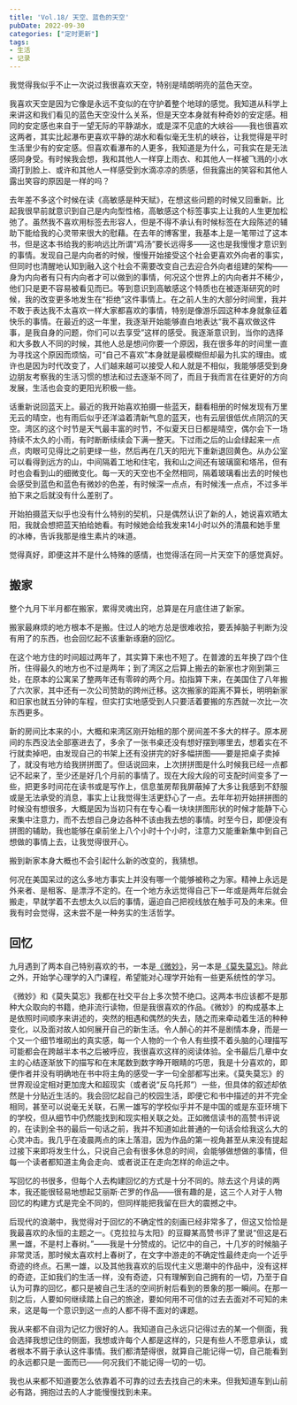 ```yaml
---
title: 'Vol.18/ 天空、蓝色的天空'
pubDate: 2022-09-30
categories: ["定时更新"]
tags:
- 生活
- 记录
---
```




我觉得我似乎不止一次说过我很喜欢天空，特别是晴朗明亮的蓝色天空。

我喜欢天空是因为它像是永远不变似的在守护着整个地球的感觉。我知道从科学上来讲这和我们看见的蓝色天空没什么关系，但是天空本身就有种奇妙的安定感。相同的安定感也来自于一望无际的平静湖水，或是深不见底的大峡谷——我也很喜欢这两者，其实比起瀑布更喜欢平静的湖水和看似毫无生机的峡谷，让我觉得是平时生活里少有的安定感。但喜欢看瀑布的人更多，我知道是为什么，可我实在是无法感同身受。有时候我会想，我和其他人一样穿上雨衣、和其他人一样被飞溅的小水滴打到脸上、或许和其他人一样感受到水滴凉凉的质感，但我露出的笑容和其他人露出笑容的原因是一样的吗？


去年差不多这个时候在读《高敏感是种天赋》，在想这些问题的时候又回重新。比起我很早前就意识到自己是内向型性格，高敏感这个标签事实上让我的人生更加松弛了。虽然我不喜欢用标签去形容人，但是不得不承认有时候标签在大段陈述的辅助下能给我的心灵带来很大的慰藉。在去年的博客里，我基本上是一笔带过了这本书，但是这本书给我的影响远比所谓“鸡汤”要长远得多——这也是我慢慢才意识到的事情。发现自己是内向者的时候，慢慢开始接受这个社会更喜欢外向者的事实，但同时也清醒地认知到融入这个社会不需要改变自己去迎合外向者组建的架构——身为内向者有只有内向者才可以做到的事情，何况这个世界上的内向者并不稀少，他们只是更不容易被看见而已。等到意识到高敏感这个特质也在被逐渐研究的时候，我的改变更多地发生在“拒绝”这件事情上。在之前人生的大部分时间里，我并不敢于表达我不太喜欢一样大家都喜欢的事情，特别是像游乐园这种本身就象征着快乐的事情。在最近的这一年里，我逐渐开始能够直白地表达“我不喜欢做这件事，是我自身的问题，你们可以去享受”这样的感受。我逐渐意识到，当你的选择和大多数人不同的时候，其他人总是想问你要一个原因，我在很多年的时间里一直为寻找这个原因而烦恼，可“自己不喜欢”本身就是最模糊但却最为扎实的理由。或许也是因为时代改变了，人们越来越可以接受人和人就是不相似，我能够感受到身边朋友考察我的生活习惯的想法和过去逐渐不同了，而且于我而言在往更好的方向发展，生活也会变的更阳光积极一些。

话重新说回蓝天上。最近的我开始喜欢拍摄一些蓝天，翻看相册的时候发现有万里无云的晴空，也有雨后似乎还洋溢着清新气息的蓝天，也有云层很低优点阴沉的天空。湾区的这个时节是天气最丰富的时节，不似夏天日日都是晴空，偶尔会下一场持续不太久的小雨，有时断断续续会下满一整天。下过雨之后的山会绿起来一点点，肉眼可见得比之前更绿一些，然后再在几天的阳光下重新退回黄色。从办公室可以看得到远方的山，中间隔着工地和住宅，我和山之间还有玻璃窗和塔吊，但有时也会看到山的细微变化。每一天的天空也不全然相同，隔着玻璃看出去的时候也会感受到蓝色和蓝色有微妙的色差，有时候深一点点，有时候浅一点点，不过多半拍下来之后就没有什么差别了。

开始拍摄蓝天似乎也没有什么特别的契机，只是偶然认识了新的人，她说喜欢晒太阳，我就会想把蓝天拍给她看。有时候她会给我发来14小时以外的清晨和她手里的冰棒，告诉我那是维生素片的味道。

觉得真好，即便这并不是什么特殊的感情，也觉得活在同一片天空下的感觉真好。

## 搬家

整个九月下半月都在搬家，累得灵魂出窍，总算是在月底住进了新家。

搬家最麻烦的地方根本不是搬。住过人的地方总是很难收拾，要丢掉脑子判断为没有用了的东西，也会回忆起不该重新琢磨的回忆。

在这个地方住的时间超过两年了，其实算下来也不短了。在普渡的五年换了四个住所，住得最久的地方也不过是两年；到了湾区之后算上搬去的新家也才刚到第三处，在原本的公寓呆了整两年还有零碎的两个月。掐指算下来，在美国住了八年搬了六次家，其中还有一次公司赞助的跨州迁移。这次搬家的距离不算长，明明新家和旧家也就五分钟的车程，但实打实地感受到人只要活着要搬的东西就一次比一次东西更多。

新的房间比本来的小，大概和来湾区刚开始租的那个房间差不多大的样子。原本房间的东西没法全部塞进去了，多余了一张书桌还没有想好摆到哪里去，想着实在不行就卖掉吧，由发现自己的书架上还有没拼完的好多幅拼图——要是把桌子卖掉了，就没有地方给我拼拼图了。但话说回来，上次拼拼图是什么时候我已经一点都记不起来了，至少还是好几个月前的事情了。现在大段大段的可支配时间变多了一些，把更多时间花在读书或是写作上，信息茧房帮我屏蔽掉了大多让我感到不舒服或是无法承受的消息，事实上让我觉得生活更舒心了一点。去年年初开始拼拼图的时候没有想很多，大概是因为当初只有在专心看一块块拼图形状的时候才能静下心来集中注意力，而不去想自己身边各种不该由我去想的事情。时至今日，即便没有拼图的辅助，我也能够在桌前坐上八个小时十个小时，注意力又能重新集中到自己想做的事情上去，让我觉得很开心。

搬到新家本身大概也不会引起什么新的改变的，我猜想。

何况在美国呆过的这么多地方事实上并没有哪一个能够被称之为家。精神上永远是外来者、是租客、是漂浮不定的。在一个地方永远觉得自己下一年或是两年后就会搬走，早就学着不去想太久以后的事情，逼迫自己把视线放在触手可及的未来。但我有时会觉得，这未尝不是一种务实的生活哲学。

## 回忆

九月遇到了两本自己特别喜欢的书，一本是[《微妙》](https://book.douban.com/subject/25887981/)，另一本是[《莫失莫忘》](https://book.douban.com/subject/30181685/)。除此之外，开始学心理学的入门课程，希望能对心理学开始有一些更系统性的学习。

《微妙》和《莫失莫忘》我都在社交平台上多次赞不绝口。这两本书应该都不是那种大众取向的书籍，绝非流行读物，但是我很喜欢的作品。《微妙》的构成基本上是依照时间顺序来讲述的，突然的相遇和偶然的失去，随之而来牵动着生活的种种变化，以及面对故人如何展开自己的新生活。令人醉心的并不是剧情本身，而是一个又一个细节堆砌出的真实感，每一个人物的一个令人有些摸不着头脑的心理描写可能都会在跨越半本书之后被呼应，我很喜欢这样的阅读体验。全书最后几章中女主的心结逐渐放下的描写和在末尾数到数字睁开眼睛的巧思，我是十分喜欢的，即便作者并没有明确地在书中将主角的感受一字一句全部都写出来。《莫失莫忘》的世界观设定相对更加庞大和超现实（或者说“反乌托邦”）一些，但具体的叙述却依然是十分贴近生活的。我会回忆起自己的校园生活，即便它和书中描述的并不完全相同，甚至可以说毫无关联，石黑一雄写的学校似乎并不是中国的或是东亚环境下的学校，但从细节中仍然能找到和现实相关联之处。正如微信读书的高赞书评说的，在读到全书的最后一句话之前，我并不知道如此普通的一句话会给我这么大的心灵冲击。我几乎在凌晨两点的床上落泪，因为作品的第一视角甚至从来没有提起过接下来即将发生什么，只说自己会有很多休息的时间，会能够做想做的事情，但每一个读者都知道主角会走向、或者说正在走向怎样的命运之中。

写回忆的书很多，但每个人去构建回忆的方式是十分不同的。除去这个月读的两本，我还能很轻易地想起艾丽斯·芒罗的作品——很有趣的是，这三个人对于人物回忆的构建方式是完全不同的，但同样能把我留在巨大的震撼之中。

后现代的浪潮中，我觉得对于回忆的不确定性的刻画已经非常多了，但这又恰恰是我最喜欢的永恒的主题之一。《克拉拉与太阳》的豆瓣某高赞书评了里说“但这是石黑一雄，不是村上春树。”——我是十分赞成的。记忆中的自己，十几岁的时候脑子非常灵活，那时候太喜欢村上春树了，在文字中游走的不确定性最终走向一个近乎奇迹的终点。石黑一雄，以及其他我喜欢的后现代主义思潮中的作品中，没有这样的奇迹，正如我们的生活一样，没有奇迹，只有理解到自己拥有的一切，乃至于自认为可靠的回忆，都只是被自己生活的空间折射后看到的景象的那一瞬间。在那一刻之后，人要如何继续踏上自己的旅途，要如何用不可信的过去去面对不可知的未来，这是每一个意识到这一点的人都不得不面对的课题。

我从来都不自诩为记忆力很好的人。我知道自己永远只记得过去的某一个侧面，我会选择我想记住的侧面，我想或许每个人都是这样的，只是有些人不愿意承认，或者根本不屑于承认这件事情。我们都清楚得很，就算自己能记得一切，自己能看到的永远都只是一面而已——何况我们不能记得一切的一切。

我也从来都不知道要怎么依靠着不可靠的过去去找自己的未来。但我知道车到山前必有路，拥抱过去的人才能慢慢找到未来。
